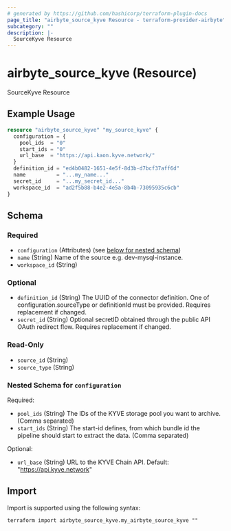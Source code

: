 ```yaml
---
# generated by https://github.com/hashicorp/terraform-plugin-docs
page_title: "airbyte_source_kyve Resource - terraform-provider-airbyte"
subcategory: ""
description: |-
  SourceKyve Resource
---
```


# airbyte_source_kyve (Resource)

SourceKyve Resource

## Example Usage

```terraform
resource "airbyte_source_kyve" "my_source_kyve" {
  configuration = {
    pool_ids  = "0"
    start_ids = "0"
    url_base  = "https://api.kaon.kyve.network/"
  }
  definition_id = "ed4b0482-1651-4e5f-8d3b-d7bcf37aff6d"
  name          = "...my_name..."
  secret_id     = "...my_secret_id..."
  workspace_id  = "ad2f5b88-b4e2-4e5a-8b4b-73095935c6cb"
}
```

<!-- schema generated by tfplugindocs -->
## Schema

### Required

- `configuration` (Attributes) (see [below for nested schema](#nestedatt--configuration))
- `name` (String) Name of the source e.g. dev-mysql-instance.
- `workspace_id` (String)

### Optional

- `definition_id` (String) The UUID of the connector definition. One of configuration.sourceType or definitionId must be provided. Requires replacement if changed.
- `secret_id` (String) Optional secretID obtained through the public API OAuth redirect flow. Requires replacement if changed.

### Read-Only

- `source_id` (String)
- `source_type` (String)

<a id="nestedatt--configuration"></a>
### Nested Schema for `configuration`

Required:

- `pool_ids` (String) The IDs of the KYVE storage pool you want to archive. (Comma separated)
- `start_ids` (String) The start-id defines, from which bundle id the pipeline should start to extract the data. (Comma separated)

Optional:

- `url_base` (String) URL to the KYVE Chain API. Default: "https://api.kyve.network"

## Import

Import is supported using the following syntax:

```shell
terraform import airbyte_source_kyve.my_airbyte_source_kyve ""
```
